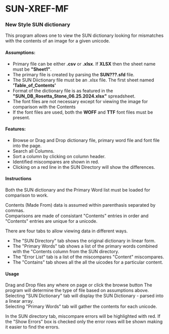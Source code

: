 
SUN-XREF-MF
===========

### New Style SUN dictionary

This program allows one to view the SUN dictionary looking for mismatches with the contents of an image for a given unicode.

#### Assumptions:

*   Primary file can be either **.csv** or **.xlsx**. If **XLSX** then the sheet name must be **"Sheet1"**.
*   The primary file is created by parsing the **SUN???.sfd** file.
*   The SUN Diictionary file must be an .xlsx file. The first sheet named **'Table\_of\_Contents'**
*   Format of the dictionary file is as featured in the **"SUN\_DB\_Rosetta\_Stone\_06.25.2024.xlsx"** spreadsheet.
*   The font files are not necessary except for viewing the image for comparison with the Contents
*   If the font files are used, both the **WOFF** and **TTF** font files must be present.

#### Features:

*   Browse or Drag and Drop dictionary file, primary word file and font file into the page.
*   Search all Columns.
*   Sort a column by clicking on column header.
*   Identified miscompares are shown in red.
*   Clicking on a red line in the SUN Directory will show the differences.

#### Instructions

Both the SUN dictionary and the Primary Word list must be loaded for comparison to work.

Contents (Made From) data is assumed within parenthasis separated by commas.  
Comparisons are made of consistant "Contents" entries in order and "Contents" entries are unique for a unicode.

There are four tabs to allow viewing data in different ways.

*   The "SUN Directory" tab shows the original dictionary in linear form.
*   The "Primary Words" tab shows a list of the primary words combined with the "Contents column from the SUN directory.
*   The "Error List" tab is a list of the miscompares "Content" miscompares.
*   The "Contains" tab shows all the all the uicodes for a particular content.

#### Usage

Drag and Drop files any where on page or click the browse button The program will determine the type of file based on assumptions above.  
Selecting "SUN Dictionary" tab will display the SUN Dictionary - parsed into a linear array.  
Selecting "Primary Words" tab will gather the contents for each unicode.

In the SUN directory tab, miscompare errors will be highlighted with red. If the "Show Errors" box is checked only the error rows will be shown making it easier to find the errors.

